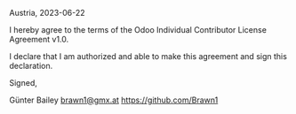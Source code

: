 Austria, 2023-06-22

I hereby agree to the terms of the Odoo Individual Contributor License
Agreement v1.0.

I declare that I am authorized and able to make this agreement and sign this
declaration.

Signed,

Günter Bailey brawn1@gmx.at https://github.com/Brawn1
